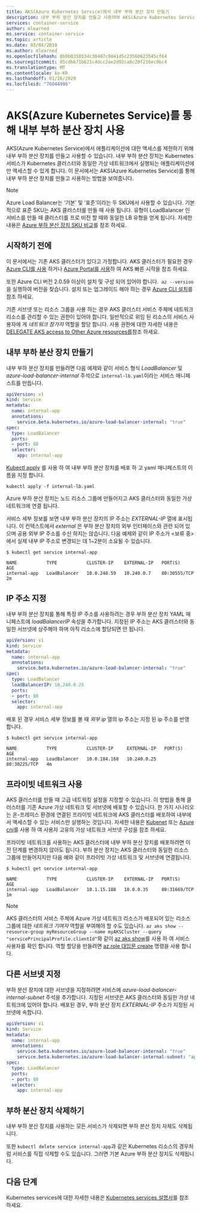 ```yaml
---
title: AKS(Azure Kubernetes Service)에서 내부 부하 분산 장치 만들기
description: 내부 부하 분산 장치를 만들고 사용하여 AKS(Azure Kubernetes Service)를 통해 서비스를 노출하는 방법을 알아봅니다.
services: container-service
author: mlearned
ms.service: container-service
ms.topic: article
ms.date: 03/04/2019
ms.author: mlearned
ms.openlocfilehash: 8b0b0358534c30407c9841d5c23560623545cf64
ms.sourcegitcommit: 05cdbb71b621c4dcc2ae2d92ca8c20f216ec9bc4
ms.translationtype: MT
ms.contentlocale: ko-KR
ms.lasthandoff: 01/16/2020
ms.locfileid: "76044996"
---
```

# <a name="use-an-internal-load-balancer-with-azure-kubernetes-service-aks"></a>AKS(Azure Kubernetes Service)를 통해 내부 부하 분산 장치 사용

AKS(Azure Kubernetes Service)에서 애플리케이션에 대한 액세스를 제한하기 위해 내부 부하 분산 장치를 만들고 사용할 수 있습니다. 내부 부하 분산 장치는 Kubernetes 서비스가 Kubernetes 클러스터와 동일한 가상 네트워크에서 실행되는 애플리케이션에만 액세스할 수 있게 합니다. 이 문서에서는 AKS(Azure Kubernetes Service)를 통해 내부 부하 분산 장치를 만들고 사용하는 방법을 보여줍니다.

> [!NOTE]
> Azure Load Balancer는 ‘기본’ 및 ‘표준’이라는 두 SKU에서 사용할 수 있습니다. 기본적으로 표준 SKU는 AKS 클러스터를 만들 때 사용 됩니다.  유형이 LoadBalancer 인 서비스를 만들 때 클러스터를 프로 비전 할 때와 동일한 LB 유형을 얻게 됩니다. 자세한 내용은 [Azure 부하 분산 장치 SKU 비교][azure-lb-comparison]를 참조 하세요.

## <a name="before-you-begin"></a>시작하기 전에

이 문서에서는 기존 AKS 클러스터가 있다고 가정합니다. AKS 클러스터가 필요한 경우 [Azure CLI를 사용][aks-quickstart-cli] 하거나 [Azure Portal를 사용][aks-quickstart-portal]하 여 AKS 빠른 시작을 참조 하세요.

또한 Azure CLI 버전 2.0.59 이상이 설치 및 구성 되어 있어야 합니다.  `az --version`을 실행하여 버전을 찾습니다. 설치 또는 업그레이드 해야 하는 경우 [Azure CLI 설치][install-azure-cli]를 참조 하세요.

기존 서브넷 또는 리소스 그룹을 사용 하는 경우 AKS 클러스터 서비스 주체에 네트워크 리소스를 관리할 수 있는 권한이 있어야 합니다. 일반적으로 위임 된 리소스의 서비스 사용자에 게 *네트워크 참가자* 역할을 할당 합니다. 사용 권한에 대한 자세한 내용은 [DELEGATE AKS access to Other Azure resources를][aks-sp]참조 하세요.

## <a name="create-an-internal-load-balancer"></a>내부 부하 분산 장치 만들기

내부 부하 분산 장치를 만들려면 다음 예제와 같이 서비스 형식 *LoadBalancer* 및 *azure-load-balancer-internal* 주석으로 `internal-lb.yaml`이라는 서비스 매니페스트를 만듭니다.

```yaml
apiVersion: v1
kind: Service
metadata:
  name: internal-app
  annotations:
    service.beta.kubernetes.io/azure-load-balancer-internal: "true"
spec:
  type: LoadBalancer
  ports:
  - port: 80
  selector:
    app: internal-app
```

[Kubectl apply][kubectl-apply] 를 사용 하 여 내부 부하 분산 장치를 배포 하 고 yaml 매니페스트의 이름을 지정 합니다.

```console
kubectl apply -f internal-lb.yaml
```

Azure 부하 분산 장치는 노드 리소스 그룹에 만들어지고 AKS 클러스터와 동일한 가상 네트워크에 연결 됩니다.

서비스 세부 정보를 보면 내부 부하 분산 장치의 IP 주소는 *EXTERNAL-IP* 열에 표시됩니다. 이 컨텍스트에서 *external* 은 부하 분산 장치의 외부 인터페이스와 관련 되어 있으며 공용 외부 IP 주소를 수신 하지는 않습니다. 다음 예제와 같이 IP 주소가 \<보류 중\>에서 실제 내부 IP 주소로 변경되는 데 1~2분이 소요될 수 있습니다.

```
$ kubectl get service internal-app

NAME           TYPE           CLUSTER-IP    EXTERNAL-IP   PORT(S)        AGE
internal-app   LoadBalancer   10.0.248.59   10.240.0.7    80:30555/TCP   2m
```

## <a name="specify-an-ip-address"></a>IP 주소 지정

내부 부하 분산 장치를 통해 특정 IP 주소를 사용하려는 경우 부하 분산 장치 YAML 매니페스트에 *loadBalancerIP* 속성을 추가합니다. 지정된 IP 주소는 AKS 클러스터와 동일한 서브넷에 상주해야 하며 아직 리소스에 할당되면 안 됩니다.

```yaml
apiVersion: v1
kind: Service
metadata:
  name: internal-app
  annotations:
    service.beta.kubernetes.io/azure-load-balancer-internal: "true"
spec:
  type: LoadBalancer
  loadBalancerIP: 10.240.0.25
  ports:
  - port: 80
  selector:
    app: internal-app
```

배포 된 경우 서비스 세부 정보를 볼 때 *외부 ip* 열의 ip 주소는 지정 된 ip 주소를 반영 합니다.

```
$ kubectl get service internal-app

NAME           TYPE           CLUSTER-IP     EXTERNAL-IP   PORT(S)        AGE
internal-app   LoadBalancer   10.0.184.168   10.240.0.25   80:30225/TCP   4m
```

## <a name="use-private-networks"></a>프라이빗 네트워크 사용

AKS 클러스터를 만들 때 고급 네트워킹 설정을 지정할 수 있습니다. 이 방법을 통해 클러스터를 기존 Azure 가상 네트워크 및 서브넷에 배포할 수 있습니다. 한 가지 시나리오는 온-프레미스 환경에 연결된 프라이빗 네트워크에 AKS 클러스터를 배포하여 내부에서 액세스할 수 있는 서비스만 실행하는 것입니다. 자세한 내용은 [Kubenet][use-kubenet] 또는 [Azure cni][advanced-networking]를 사용 하 여 사용자 고유의 가상 네트워크 서브넷 구성을 참조 하세요.

프라이빗 네트워크를 사용하는 AKS 클러스터에 내부 부하 분산 장치를 배포하려면 이전 단계를 변경하지 않아도 됩니다. 부하 분산 장치는 AKS 클러스터와 동일한 리소스 그룹에 만들어지지만 다음 예와 같이 프라이빗 가상 네트워크 및 서브넷에 연결됩니다.

```
$ kubectl get service internal-app

NAME           TYPE           CLUSTER-IP    EXTERNAL-IP   PORT(S)        AGE
internal-app   LoadBalancer   10.1.15.188   10.0.0.35     80:31669/TCP   1m
```

> [!NOTE]
> AKS 클러스터의 서비스 주체에 Azure 가상 네트워크 리소스가 배포되어 있는 리소스 그룹에 대한 *네트워크 기여자* 역할을 부여해야 할 수도 있습니다. `az aks show --resource-group myResourceGroup --name myAKSCluster --query "servicePrincipalProfile.clientId"`와 같이 [az aks show][az-aks-show]를 사용 하 여 서비스 사용자를 확인 합니다. 역할 할당을 만들려면 [az role 대입문 create][az-role-assignment-create] 명령을 사용 합니다.

## <a name="specify-a-different-subnet"></a>다른 서브넷 지정

부하 분산 장치에 대한 서브넷을 지정하려면 서비스에 *azure-load-balancer-internal-subnet* 주석을 추가합니다. 지정된 서브넷은 AKS 클러스터와 동일한 가상 네트워크에 있어야 합니다. 배포된 경우, 부하 분산 장치 *EXTERNAL-IP* 주소가 지정된 서브넷에 속합니다.

```yaml
apiVersion: v1
kind: Service
metadata:
  name: internal-app
  annotations:
    service.beta.kubernetes.io/azure-load-balancer-internal: "true"
    service.beta.kubernetes.io/azure-load-balancer-internal-subnet: "apps-subnet"
spec:
  type: LoadBalancer
  ports:
  - port: 80
  selector:
    app: internal-app
```

## <a name="delete-the-load-balancer"></a>부하 분산 장치 삭제하기

내부 부하 분산 장치를 사용하는 모든 서비스가 삭제되면 부하 분산 장치 자체도 삭제됩니다.

또한 `kubectl delete service internal-app`과 같은 Kubernetes 리소스의 경우처럼 서비스를 직접 삭제할 수도 있습니다. 그러면 기본 Azure 부하 분산 장치도 삭제됩니다.

## <a name="next-steps"></a>다음 단계

Kubernetes services에 대한 자세한 내용은 [Kubernetes services 설명서][kubernetes-services]를 참조 하세요.

<!-- LINKS - External -->
[kubectl-apply]: https://kubernetes.io/docs/reference/generated/kubectl/kubectl-commands#apply
[kubernetes-services]: https://kubernetes.io/docs/concepts/services-networking/service/
[aks-engine]: https://github.com/Azure/aks-engine

<!-- LINKS - Internal -->
[advanced-networking]: configure-azure-cni.md
[az-aks-show]: /cli/azure/aks#az-aks-show
[az-role-assignment-create]: /cli/azure/role/assignment#az-role-assignment-create
[azure-lb-comparison]: ../load-balancer/concepts-limitations.md#skus
[use-kubenet]: configure-kubenet.md
[aks-quickstart-cli]: kubernetes-walkthrough.md
[aks-quickstart-portal]: kubernetes-walkthrough-portal.md
[install-azure-cli]: /cli/azure/install-azure-cli
[aks-sp]: kubernetes-service-principal.md#delegate-access-to-other-azure-resources
